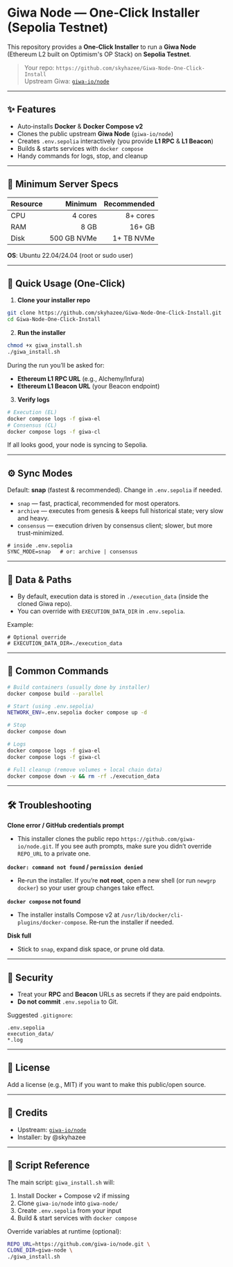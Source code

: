 # Giwa Node — One‑Click Installer (Sepolia Testnet)

This repository provides a **One‑Click Installer** to run a **Giwa Node** (Ethereum L2 built on Optimism's OP Stack) on **Sepolia Testnet**.

> Your repo: `https://github.com/skyhazee/Giwa-Node-One-Click-Install`  
> Upstream Giwa: [`giwa-io/node`](https://github.com/giwa-io/node)

---

## ✨ Features
- Auto‑installs **Docker** & **Docker Compose v2**
- Clones the public upstream **Giwa Node** (`giwa-io/node`)
- Creates `.env.sepolia` interactively (you provide **L1 RPC** & **L1 Beacon**)
- Builds & starts services with `docker compose`
- Handy commands for logs, stop, and cleanup

---

## 🧰 Minimum Server Specs
| Resource | Minimum | Recommended |
|---|---:|---:|
| CPU | 4 cores | 8+ cores |
| RAM | 8 GB | 16+ GB |
| Disk | 500 GB NVMe | 1+ TB NVMe |

**OS**: Ubuntu 22.04/24.04 (root or sudo user)

---

## 🚀 Quick Usage (One‑Click)

1) **Clone your installer repo**
```bash
git clone https://github.com/skyhazee/Giwa-Node-One-Click-Install.git
cd Giwa-Node-One-Click-Install
```

2) **Run the installer**
```bash
chmod +x giwa_install.sh
./giwa_install.sh
```
During the run you’ll be asked for:
- **Ethereum L1 RPC URL** (e.g., Alchemy/Infura)
- **Ethereum L1 Beacon URL** (your Beacon endpoint)

3) **Verify logs**
```bash
# Execution (EL)
docker compose logs -f giwa-el
# Consensus (CL)
docker compose logs -f giwa-cl
```

If all looks good, your node is syncing to Sepolia.

---

## ⚙️ Sync Modes
Default: **snap** (fastest & recommended). Change in `.env.sepolia` if needed.
- `snap` — fast, practical, recommended for most operators.
- `archive` — executes from genesis & keeps full historical state; very slow and heavy.
- `consensus` — execution driven by consensus client; slower, but more trust‑minimized.

```env
# inside .env.sepolia
SYNC_MODE=snap   # or: archive | consensus
```

---

## 💾 Data & Paths
- By default, execution data is stored in `./execution_data` (inside the cloned Giwa repo).
- You can override with `EXECUTION_DATA_DIR` in `.env.sepolia`.

Example:
```env
# Optional override
# EXECUTION_DATA_DIR=./execution_data
```

---

## 🧪 Common Commands
```bash
# Build containers (usually done by installer)
docker compose build --parallel

# Start (using .env.sepolia)
NETWORK_ENV=.env.sepolia docker compose up -d

# Stop
docker compose down

# Logs
docker compose logs -f giwa-el
docker compose logs -f giwa-cl

# Full cleanup (remove volumes + local chain data)
docker compose down -v && rm -rf ./execution_data
```

---

## 🛠️ Troubleshooting
**Clone error / GitHub credentials prompt**
- This installer clones the public repo `https://github.com/giwa-io/node.git`. If you see auth prompts, make sure you didn’t override `REPO_URL` to a private one.

**`docker: command not found` / `permission denied`**
- Re‑run the installer. If you’re **not root**, open a new shell (or run `newgrp docker`) so your user group changes take effect.

**`docker compose` not found**
- The installer installs Compose v2 at `/usr/lib/docker/cli-plugins/docker-compose`. Re‑run the installer if needed.

**Disk full**
- Stick to `snap`, expand disk space, or prune old data.

---

## 🔐 Security
- Treat your **RPC** and **Beacon** URLs as secrets if they are paid endpoints.
- **Do not commit** `.env.sepolia` to Git.

Suggested `.gitignore`:
```
.env.sepolia
execution_data/
*.log
```

---

## 📄 License
Add a license (e.g., MIT) if you want to make this public/open source.

---

## 🙌 Credits
- Upstream: [`giwa-io/node`](https://github.com/giwa-io/node)
- Installer: by @skyhazee

---

## 📎 Script Reference
The main script: `giwa_install.sh` will:
1. Install Docker + Compose v2 if missing
2. Clone `giwa-io/node` into `giwa-node/`
3. Create `.env.sepolia` from your input
4. Build & start services with `docker compose`

Override variables at runtime (optional):
```bash
REPO_URL=https://github.com/giwa-io/node.git \
CLONE_DIR=giwa-node \
./giwa_install.sh
